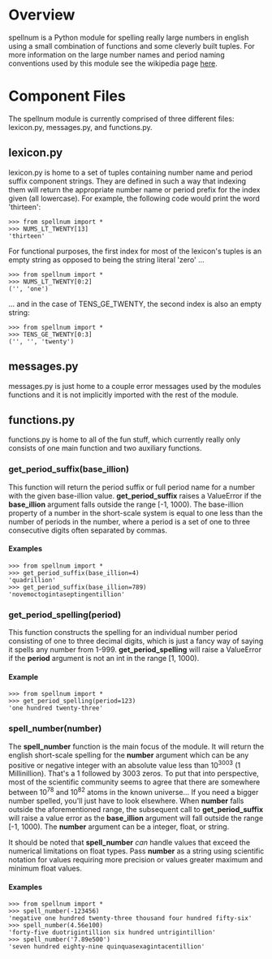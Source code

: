 # Overview
spellnum is a Python module for spelling really large numbers in english using a small combination of functions and some cleverly built tuples. For more information on the large number names and period naming conventions used by this module see the wikipedia page [here](https://en.wikipedia.org/wiki/Names_of_large_numbers).

# Component Files
The spellnum module is currently comprised of three different files: lexicon.py, messages.py, and functions.py.

## lexicon.py
lexicon.py is home to a set of tuples containing number name and period suffix component strings. They are defined in such a way that indexing them will return the appropriate number name or period prefix for the index given (all lowercase). For example, the following code would print the word 'thirteen':
```
>>> from spellnum import *
>>> NUMS_LT_TWENTY[13]
'thirteen'
```
For functional purposes, the first index for most of the lexicon's tuples is an empty string as opposed to being the string literal 'zero' ...
```
>>> from spellnum import *
>>> NUMS_LT_TWENTY[0:2]
('', 'one')
```
... and in the case of TENS_GE_TWENTY, the second index is also an empty string:
```
>>> from spellnum import *
>>> TENS_GE_TWENTY[0:3]
('', '', 'twenty')
```

## messages.py
messages.py is just home to a couple error messages used by the modules functions and it is not implicitly imported with the rest of the module.

## functions.py
functions.py is home to all of the fun stuff, which currently really only consists of one main function and two auxiliary functions.

### get_period_suffix(base_illion)
This function will return the period suffix or full period name for a number with the given base-illion value. **get_period_suffix** raises a ValueError if the **base_illion** argument falls outside the range [-1, 1000). The base-illion property of a number in the short-scale system is equal to one less than the number of periods in the number, where a period is a set of one to three consecutive digits often separated by commas.
#### Examples
```
>>> from spellnum import *
>>> get_period_suffix(base_illion=4)
'quadrillion'
>>> get_period_suffix(base_illion=789)
'novemoctogintaseptingentillion'
```

### get_period_spelling(period)
This function constructs the spelling for an individual number period consisting of one to three decimal digits, which is just a fancy way of saying it spells any number from 1-999. **get_period_spelling** will raise a ValueError if the **period** argument is not an int in the range [1, 1000).
#### Example
```
>>> from spellnum import *
>>> get_period_spelling(period=123)
'one hundred twenty-three'
```

### spell_number(number)
The **spell_number** function is the main focus of the module. It will return the english short-scale spelling for the **number** argument which can be any positive or negative integer with an absolute value less than 10<sup>3003</sup> (1 Millinillion). That's a 1 followed by 3003 zeros. To put that into perspective, most of the scientific community seems to agree that there are somewhere between 10<sup>78</sup> and 10<sup>82</sup> atoms in the known universe... If you need a bigger number spelled, you'll just have to look elsewhere. When **number** falls outside the aforementioned range, the subsequent call to **get_period_suffix** will raise a value error as the **base_illion** argument will fall outside the range [-1, 1000). The **number** argument can be a integer, float, or string.

It should be noted that **spell_number** *can* handle values that exceed the numerical limitations on float types. Pass **number** as a string using scientific notation for values requiring more precision or values greater maximum and minimum float values.
#### Examples
```
>>> from spellnum import *
>>> spell_number(-123456)
'negative one hundred twenty-three thousand four hundred fifty-six'
>>> spell_number(4.56e100)
'forty-five duotrigintillion six hundred untrigintillion'
>>> spell_number('7.89e500')
'seven hundred eighty-nine quinquasexagintacentillion'
```
